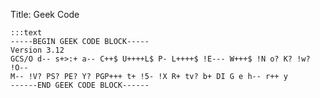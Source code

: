 Title: Geek Code

    :::text
    -----BEGIN GEEK CODE BLOCK-----
    Version 3.12
    GCS/O d-- s+>:+ a-- C++$ U++++L$ P- L++++$ !E--- W+++$ !N o? K? !w? !O--
    M-- !V? PS? PE? Y? PGP+++ t+ !5- !X R+ tv? b+ DI G e h-- r++ y
    ------END GEEK CODE BLOCK------

